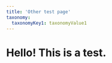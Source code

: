 ```yaml
---
title: 'Other test page'
taxonomy:
  taxonomyKey1: taxonomyValue1
---
```


# Hello! This is a test.

